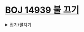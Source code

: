 # [BOJ 14939 불 끄기](https://www.acmicpc.net/problem/14939)
<details>
<summary> 접기/펼치기 </summary>
  
### 출처
- 2.3 문제 해결 전략 (37~38)

### 아이디어
- 순서가 없는 문제에 순서를 강제해서 문제를 풀 수 있다.
- 문제를 풀기 위해 다음의 두 가지를 깨달아야 한다.
  - 1. 어떤 순서로 버튼을 누르든 상관이 없다.
  - 2. 한 칸을 두 번 이상 누를 필요가 없다.

### 해결방법
- 제일 윗줄만 BruteForce로 누를지 말지 모든 경우의 수를 구한다.
- 나머지는 자기 자신의 바로 윗 칸이 켜져 있을 때만 누른다는 그리디한 전략으로 해결할 수 있다.

### 코드
<details>
<summary> 접기/펼치기 </summary>

```cpp
/*
첫째 줄만 누를지 말지를 결정한 후엔 
두번째줄부터 확인하면서 윗칸(지금이 아니면 바꿀 수 없는 칸)이 켜져 있으면 현재 칸을 눌러서 끈다.
비트마스킹으로 첫째 줄로 구할 수 있는 모든 경우의 수를 확인한다.
*/

#include <bits/stdc++.h>
using namespace std;
#define fastio cin.tie(NULL) -> sync_with_stdio(false);
#define ll long long

int ans = 0x7f7f7f7f;
string board_main[13];
string board[13];
int dy[] = {1,0,-1,0,0};
int dx[] = {0,1,0,-1,0};

void Click(int y, int x){
    for(int dir=0;dir<5;dir++){
        int ny = y+dy[dir];
        int nx = x+dx[dir];
        if(ny<0 || nx<0 || ny>=10 || nx>=10) continue;
        
        if(board[ny][nx]=='O') board[ny][nx] = '#';
        else board[ny][nx] = 'O';
    }
}

bool IsAllOff(){
    for(int i=0;i<10;i++)
        for(int j=0;j<10;j++)
            if(board[i][j]=='O') return false;
    return true;
}

int main() {
    fastio;
    for(int i=0; i<10; i++) cin>>board_main[i];

    
    for(int i=0; i<(1<<10); i++){
        int temp = 0;

        for(int j=0;j<10;j++) board[j] = board_main[j];

        for(int j=0;j<10;j++){ //비트마스킹으로 생성된 순열에 따라 버튼을 누름 
            if((1<<j)&i) {Click(0,j); temp++;}
        }
        
        for(int ii=1;ii<10;ii++){
            for(int jj=0;jj<10;jj++){
                if(board[ii-1][jj]=='O'){
                    Click(ii,jj);
                    temp++;
                }
            }
        }

        if(IsAllOff()) ans = min(temp, ans);
    }

    if(ans == 0x7f7f7f7f) ans = -1;
    cout<<ans;
    return 0;
}
```
</details>
</details>
